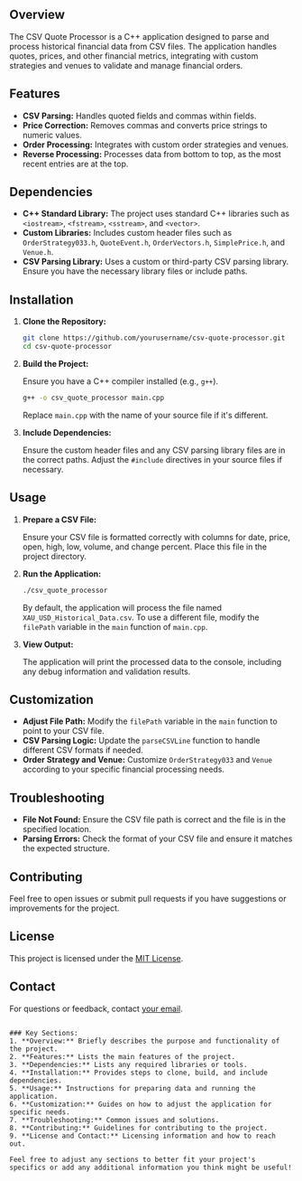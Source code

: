 ## Overview

The CSV Quote Processor is a C++ application designed to parse and process historical financial data from CSV files. The application handles quotes, prices, and other financial metrics, integrating with custom strategies and venues to validate and manage financial orders.

## Features

- **CSV Parsing:** Handles quoted fields and commas within fields.
- **Price Correction:** Removes commas and converts price strings to numeric values.
- **Order Processing:** Integrates with custom order strategies and venues.
- **Reverse Processing:** Processes data from bottom to top, as the most recent entries are at the top.

## Dependencies

- **C++ Standard Library:** The project uses standard C++ libraries such as `<iostream>`, `<fstream>`, `<sstream>`, and `<vector>`.
- **Custom Libraries:** Includes custom header files such as `OrderStrategy033.h`, `QuoteEvent.h`, `OrderVectors.h`, `SimplePrice.h`, and `Venue.h`.
- **CSV Parsing Library:** Uses a custom or third-party CSV parsing library. Ensure you have the necessary library files or include paths.

## Installation

1. **Clone the Repository:**

   ```bash
   git clone https://github.com/yourusername/csv-quote-processor.git
   cd csv-quote-processor
   ```

2. **Build the Project:**

   Ensure you have a C++ compiler installed (e.g., `g++`).

   ```bash
   g++ -o csv_quote_processor main.cpp
   ```

   Replace `main.cpp` with the name of your source file if it's different.

3. **Include Dependencies:**

   Ensure the custom header files and any CSV parsing library files are in the correct paths. Adjust the `#include` directives in your source files if necessary.

## Usage

1. **Prepare a CSV File:**

   Ensure your CSV file is formatted correctly with columns for date, price, open, high, low, volume, and change percent. Place this file in the project directory.

2. **Run the Application:**

   ```bash
   ./csv_quote_processor
   ```

   By default, the application will process the file named `XAU_USD_Historical_Data.csv`. To use a different file, modify the `filePath` variable in the `main` function of `main.cpp`.

3. **View Output:**

   The application will print the processed data to the console, including any debug information and validation results.

## Customization

- **Adjust File Path:** Modify the `filePath` variable in the `main` function to point to your CSV file.
- **CSV Parsing Logic:** Update the `parseCSVLine` function to handle different CSV formats if needed.
- **Order Strategy and Venue:** Customize `OrderStrategy033` and `Venue` according to your specific financial processing needs.

## Troubleshooting

- **File Not Found:** Ensure the CSV file path is correct and the file is in the specified location.
- **Parsing Errors:** Check the format of your CSV file and ensure it matches the expected structure.

## Contributing

Feel free to open issues or submit pull requests if you have suggestions or improvements for the project.

## License

This project is licensed under the [MIT License](LICENSE).

## Contact

For questions or feedback, contact [your email](ameymanuel@gmail.com).

```

### Key Sections:
1. **Overview:** Briefly describes the purpose and functionality of the project.
2. **Features:** Lists the main features of the project.
3. **Dependencies:** Lists any required libraries or tools.
4. **Installation:** Provides steps to clone, build, and include dependencies.
5. **Usage:** Instructions for preparing data and running the application.
6. **Customization:** Guides on how to adjust the application for specific needs.
7. **Troubleshooting:** Common issues and solutions.
8. **Contributing:** Guidelines for contributing to the project.
9. **License and Contact:** Licensing information and how to reach out.

Feel free to adjust any sections to better fit your project's specifics or add any additional information you think might be useful!
